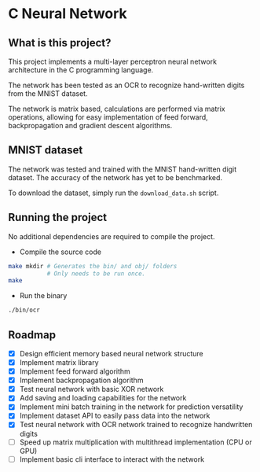# C Neural Network

## What is this project?

This project implements a multi-layer perceptron neural network architecture in the C programming language.

The network has been tested as an OCR to recognize hand-written digits from the MNIST dataset.

The network is matrix based, calculations are performed via matrix operations, allowing for easy implementation of feed forward, backpropagation and gradient descent algorithms.

## MNIST dataset

The network was tested and trained with the MNIST hand-written digit dataset. The accuracy of the network has yet to be benchmarked.

To download the dataset, simply run the `download_data.sh` script.

## Running the project

No additional dependencies are required to compile the project.

* Compile the source code
```bash
make mkdir # Generates the bin/ and obj/ folders
           # Only needs to be run once.
make
```

* Run the binary
```bash
./bin/ocr
```

## Roadmap

* [x] Design efficient memory based neural network structure
* [x] Implement matrix library
* [x] Implement feed forward algorithm
* [x] Implement backpropagation algorithm
* [x] Test neural network with basic XOR network
* [x] Add saving and loading capabilities for the network
* [x] Implement mini batch training in the network for prediction versatility
* [X] Implement dataset API to easily pass data into the network
* [x] Test neural network with OCR network trained to recognize handwritten digits
* [ ] Speed up matrix multiplication with multithread implementation (CPU or GPU)
* [ ] Implement basic cli interface to interact with the network
